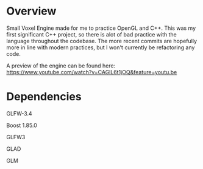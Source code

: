 # Overview
Small Voxel Engine made for me to practice OpenGL and C++. This was my first significant C++ project, so there is alot of bad practice with the language throughout the codebase. The more recent commits are hopefully more in line with modern practices, 
but I won't currently be refactoring any code.

A preview of the engine can be found here:
https://www.youtube.com/watch?v=CAGlL6t1jOQ&feature=youtu.be


# Dependencies
GLFW-3.4

Boost 1.85.0

GLFW3

GLAD

GLM
